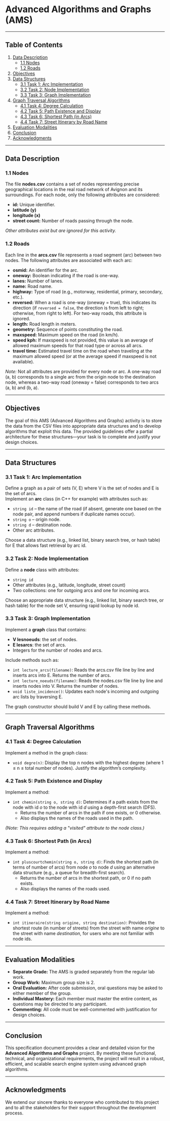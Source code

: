 # Advanced Algorithms and Graphs (AMS)  

---

## Table of Contents

1. [Data Description](#data-description)
   - [1.1 Nodes](#11-nodes)
   - [1.2 Roads](#12-roads)
2. [Objectives](#objectives)
3. [Data Structures](#data-structures)
   - [3.1 Task 1: Arc Implementation](#31-task-1-arc-implementation)
   - [3.2 Task 2: Node Implementation](#32-task-2-node-implementation)
   - [3.3 Task 3: Graph Implementation](#33-task-3-graph-implementation)
4. [Graph Traversal Algorithms](#graph-traversal-algorithms)
   - [4.1 Task 4: Degree Calculation](#41-task-4-degree-calculation)
   - [4.2 Task 5: Path Existence and Display](#42-task-5-path-existence-and-display)
   - [4.3 Task 6: Shortest Path (in Arcs)](#43-task-6-shortest-path)
   - [4.4 Task 7: Street Itinerary by Road Name](#44-task-7-street-itinerary)
5. [Evaluation Modalities](#evaluation-modalities)
6. [Conclusion](#conclusion)
7. [Acknowledgments](#acknowledgments)

---

## Data Description

### 1.1 Nodes  
The file **nodes.csv** contains a set of nodes representing precise geographical locations in the real road network of Avignon and its surroundings. For each node, only the following attributes are considered:
- **id:** Unique identifier.
- **latitude (y)**
- **longitude (x)**
- **street count:** Number of roads passing through the node.

*Other attributes exist but are ignored for this activity.*

### 1.2 Roads  
Each line in the **arcs.csv** file represents a road segment (arc) between two nodes. The following attributes are associated with each arc:
- **osmid:** An identifier for the arc.
- **oneway:** Boolean indicating if the road is one-way.
- **lanes:** Number of lanes.
- **name:** Road name.
- **highway:** Type of road (e.g., motorway, residential, primary, secondary, etc.).
- **reversed:** When a road is one-way (oneway = true), this indicates its direction (if `reversed = false`, the direction is from left to right; otherwise, from right to left). For two-way roads, this attribute is ignored.
- **length:** Road length in meters.
- **geometry:** Sequence of points constituting the road.
- **maxspeed:** Maximum speed on the road (in km/h).
- **speed kph:** If maxspeed is not provided, this value is an average of allowed maximum speeds for that road type or across all arcs.
- **travel time:** Estimated travel time on the road when traveling at the maximum allowed speed (or at the average speed if maxspeed is not available).

*Note:* Not all attributes are provided for every node or arc. A one-way road (a, b) corresponds to a single arc from the origin node to the destination node, whereas a two-way road (oneway = false) corresponds to two arcs (a, b) and (b, a).

---

## Objectives

The goal of this AMS (Advanced Algorithms and Graphs) activity is to store the data from the CSV files into appropriate data structures and to develop algorithms that exploit this data. The provided guidelines offer a partial architecture for these structures—your task is to complete and justify your design choices.

---

## Data Structures

### 3.1 Task 1: Arc Implementation  
Define a graph as a pair of sets (V, E) where V is the set of nodes and E is the set of arcs.  
Implement an **arc** class (in C++ for example) with attributes such as:
- `string id` – the name of the road (if absent, generate one based on the node pair, and append numbers if duplicate names occur).
- `string o` – origin node.
- `string d` – destination node.
- Other arc attributes.

Choose a data structure (e.g., linked list, binary search tree, or hash table) for E that allows fast retrieval by arc id.

### 3.2 Task 2: Node Implementation  
Define a **node** class with attributes:
- `string id`
- Other attributes (e.g., latitude, longitude, street count)
- Two collections: one for outgoing arcs and one for incoming arcs.

Choose an appropriate data structure (e.g., linked list, binary search tree, or hash table) for the node set V, ensuring rapid lookup by node id.

### 3.3 Task 3: Graph Implementation  
Implement a **graph** class that contains:
- **V lesnoeuds**: the set of nodes.
- **E lesarcs**: the set of arcs.
- Integers for the number of nodes and arcs.

Include methods such as:
- `int lecture_arcs(filename)`: Reads the arcs.csv file line by line and inserts arcs into E. Returns the number of arcs.
- `int lecture_noeuds(filename)`: Reads the nodes.csv file line by line and inserts nodes into V. Returns the number of nodes.
- `void liste_incidence()`: Updates each node's incoming and outgoing arc lists by traversing E.

The graph constructor should build V and E by calling these methods.

---

## Graph Traversal Algorithms

### 4.1 Task 4: Degree Calculation  
Implement a method in the graph class:
- `void degre(n)`: Display the top n nodes with the highest degree (where 1 ≤ n ≤ total number of nodes). Justify the algorithm’s complexity.

### 4.2 Task 5: Path Existence and Display  
Implement a method:
- `int chemin(string o, string d)`: Determines if a path exists from the node with id *o* to the node with id *d* using a depth-first search (DFS).  
  - Returns the number of arcs in the path if one exists, or 0 otherwise.
  - Also displays the names of the roads used in the path.
  
*(Note: This requires adding a "visited" attribute to the node class.)*

### 4.3 Task 6: Shortest Path (in Arcs)  
Implement a method:
- `int pluscourtchemin(string o, string d)`: Finds the shortest path (in terms of number of arcs) from node *o* to node *d* using an alternative data structure (e.g., a queue for breadth-first search).  
  - Returns the number of arcs in the shortest path, or 0 if no path exists.
  - Also displays the names of the roads used.

### 4.4 Task 7: Street Itinerary by Road Name  
Implement a method:
- `int itineraire(string origine, string destination)`: Provides the shortest route (in number of streets) from the street with name *origine* to the street with name *destination*, for users who are not familiar with node ids.

---

## Evaluation Modalities

- **Separate Grade:** The AMS is graded separately from the regular lab work.
- **Group Work:** Maximum group size is 2.
- **Oral Evaluation:** After code submission, oral questions may be asked to either member of the group.
- **Individual Mastery:** Each member must master the entire content, as questions may be directed to any participant.
- **Commenting:** All code must be well-commented with justification for design choices.

---

## Conclusion

This specification document provides a clear and detailed vision for the **Advanced Algorithms and Graphs** project. By meeting these functional, technical, and organizational requirements, the project will result in a robust, efficient, and scalable search engine system using advanced graph algorithms.

---

## Acknowledgments

We extend our sincere thanks to everyone who contributed to this project and to all the stakeholders for their support throughout the development process.
